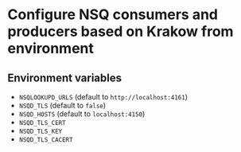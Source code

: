# Configure NSQ consumers and producers based on Krakow from environment

## Environment variables

- `NSQLOOKUPD_URLS` (default to `http://localhost:4161`)
- `NSQD_TLS`        (default to `false`)
- `NSQD_HOSTS`      (default to `localhost:4150`)
- `NSQD_TLS_CERT`
- `NSQD_TLS_KEY`
- `NSQD_TLS_CACERT`
